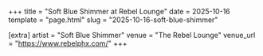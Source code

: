 +++
title = "Soft Blue Shimmer at Rebel Lounge"
date = 2025-10-16
template = "page.html"
slug = "2025-10-16-soft-blue-shimmer"

[extra]
artist = "Soft Blue Shimmer"
venue = "The Rebel Lounge"
venue_url = "https://www.rebelphx.com/"
+++
